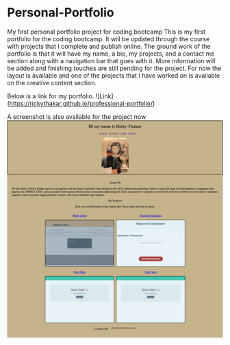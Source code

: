 # Personal-Portfolio
My first personal portfolio project for coding bootcamp 
This is my first portfolio for the coding bootcamp.
It will be updated through the course with projects that I complete and publish online.
The ground work of the portfolio is that it will have my name, a bio, my projects, and a contact me section along with a navigation bar that goes with it.
More information will be added and finishing touches are still pending for the project.
For now the layout is available and one of the projects that I have worked on is available on the creative content section.


Below is a link for my portfolio.
![Link] (https://rickythakar.github.io/professional-portfolio/)


A screenshot is also available for the project now
![screenshot](./assets/images/portfolio_screenshot.png)
